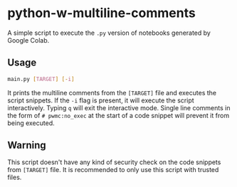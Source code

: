 # python-w-multiline-comments
A simple script to execute the `.py` version of notebooks generated by Google Colab.

## Usage
```bash
main.py [TARGET] [-i]
```
It prints the multiline comments from the `[TARGET]` file and executes the script snippets.
If the `-i` flag is present, it will execute the script interactively.
Typing `q` will exit the interactive mode.
Single line comments in the form of `# pwmc:no_exec` at the start of a code snippet will prevent it from being executed.

## Warning
This script doesn't have any kind of security check on the code snippets from `[TARGET]` file.
It is recommended to only use this script with trusted files.
